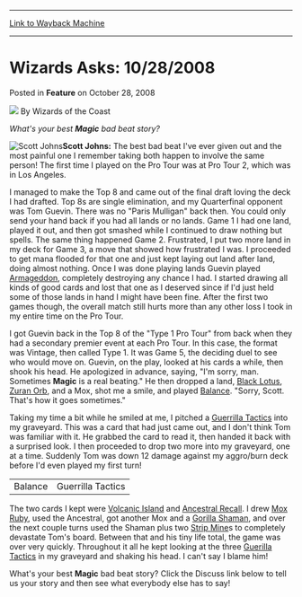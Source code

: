 
---
[Link to Wayback Machine](https://web.archive.org/web/20220124024941/https://magic.wizards.com/en/articles/archive/feature/wizards-asks-10282008-2008-10-28)

[_metadata_:wayback_url]:- "https://magic.wizards.com/en/articles/archive/feature/wizards-asks-10282008-2008-10-28"
[_metadata_:wayback_raw_url]:- "https://web.archive.org/web/20220124024941id_/https://magic.wizards.com/en/articles/archive/feature/wizards-asks-10282008-2008-10-28"
[_metadata_:wayback_capture_timestamp]:- "2022-01-24 02:49:41+00:00"
[_metadata_:description]:- "What's your best Magic bad beat story?Scott Johns: The best bad beat I've ever given out and the most painful one I remember taking both happen to involve the same person! The first time I played on the Pro Tour was at Pro Tour 2, which was in Los Angeles. I managed to make the Top 8 and came out of the final draft loving the deck I had drafted. Top 8s are single elimination,"
[_metadata_:generator]:- "Drupal 7 (http://drupal.org)"
[_metadata_:publish_date]:- "2008-10-28"
---


Wizards Asks: 10/28/2008
========================



 Posted in **Feature**
 on October 28, 2008 






![](https://media.magic.wizards.com/styles/auth_small/public/images/person/wizards_author.jpg)
By Wizards of the Coast











*What's your best **Magic** bad beat story?*

![Scott Johns](https://media.magic.wizards.com/image_legacy_migration/magic/images/mtgcom/authorpics/authorpic_scottjohns.jpg)**Scott Johns:** The best bad beat I've ever given out and the most painful one I remember taking both happen to involve the same person! The first time I played on the Pro Tour was at Pro Tour 2, which was in Los Angeles. 

I managed to make the Top 8 and came out of the final draft loving the deck I had drafted. Top 8s are single elimination, and my Quarterfinal opponent was Tom Guevin. There was no "Paris Mulligan" back then. You could only send your hand back if you had all lands or no lands. Game 1 I had one land, played it out, and then got smashed while I continued to draw nothing but spells. The same thing happened Game 2. Frustrated, I put two more land in my deck for Game 3, a move that showed how frustrated I was. I proceeded to get mana flooded for that one and just kept laying out land after land, doing almost nothing. Once I was done playing lands Guevin played [Armageddon](https://gatherer.wizards.com/Pages/Card/Details.aspx?name=Armageddon), completely destroying any chance I had. I started drawing all kinds of good cards and lost that one as I deserved since if I'd just held some of those lands in hand I might have been fine. After the first two games though, the overall match still hurts more than any other loss I took in my entire time on the Pro Tour. 

I got Guevin back in the Top 8 of the "Type 1 Pro Tour" from back when they had a secondary premier event at each Pro Tour. In this case, the format was Vintage, then called Type 1. It was Game 5, the deciding duel to see who would move on. Guevin, on the play, looked at his cards a while, then shook his head. He apologized in advance, saying, "I'm sorry, man. Sometimes **Magic** is a real beating." He then dropped a land, [Black Lotus](https://gatherer.wizards.com/Pages/Card/Details.aspx?name=Black+Lotus), [Zuran Orb](https://gatherer.wizards.com/Pages/Card/Details.aspx?name=Zuran+Orb), and a Mox, shot me a smile, and played [Balance](https://gatherer.wizards.com/Pages/Card/Details.aspx?name=Balance). "Sorry, Scott. That's how it goes sometimes."

Taking my time a bit while he smiled at me, I pitched a [Guerrilla Tactics](https://gatherer.wizards.com/Pages/Card/Details.aspx?name=Guerrilla+Tactics) into my graveyard. This was a card that had just came out, and I don't think Tom was familiar with it. He grabbed the card to read it, then handed it back with a surprised look. I then proceeded to drop two more into my graveyard, one at a time. Suddenly Tom was down 12 damage against my aggro/burn deck before I'd even played my first turn! 



|  |  |
| --- | --- |
| Balance | Guerrilla Tactics |

The two cards I kept were [Volcanic Island](https://gatherer.wizards.com/Pages/Card/Details.aspx?name=Volcanic+Island) and [Ancestral Recall](https://gatherer.wizards.com/Pages/Card/Details.aspx?name=Ancestral+Recall). I drew [Mox Ruby](https://gatherer.wizards.com/Pages/Card/Details.aspx?name=Mox+Ruby), used the Ancestral, got another Mox and a [Gorilla Shaman](https://gatherer.wizards.com/Pages/Card/Details.aspx?name=Gorilla+Shaman), and over the next couple turns used the Shaman plus two [Strip Mine](https://gatherer.wizards.com/Pages/Card/Details.aspx?name=Strip+Mine)s to completely devastate Tom's board. Between that and his tiny life total, the game was over very quickly. Throughout it all he kept looking at the three [Guerilla Tactics](https://gatherer.wizards.com/Pages/Card/Details.aspx?name=Guerilla+Tactics) in my graveyard and shaking his head. I can't say I blame him!

What's your best **Magic** bad beat story? Click the Discuss link below to tell us your story and then see what everybody else has to say!








